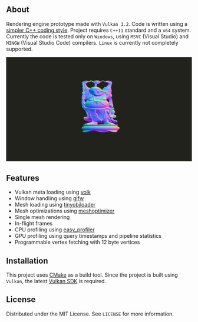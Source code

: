 ## About
Rendering engine prototype made with `Vulkan 1.2`. Code is written using a [simpler C++ coding style](https://gist.github.com/bkaradzic/2e39896bc7d8c34e042b). Project requires `C++11` standard and a `x64` system. Currently the code is tested only on `Windows`, using `MSVC` (Visual Studio) and `MINGW` (Visual Studio Code) compilers. `Linux` is currently not completely supported.

![Demo](https://github.com/milkru/data_resources/blob/main/vulkanizer/buddha.png)

## Features
* Vulkan meta loading using [volk](https://github.com/zeux/volk)
* Window handling using [glfw](https://github.com/glfw/glfw)
* Mesh loading using [tinyobjloader](https://github.com/tinyobjloader/tinyobjloader)
* Mesh optimizations using [meshoptimizer](https://github.com/zeux/meshoptimizer)
* Single mesh rendering
* In-flight frames
* CPU profiling using [easy_profiler](https://github.com/yse/easy_profiler)
* GPU profiling using query timestamps and pipeline statistics
* Programmable vertex fetching with 12 byte vertices

## Installation
This project uses [CMake](https://cmake.org/download/) as a build tool. Since the project is built using `Vulkan`, the latest [Vulkan SDK](https://vulkan.lunarg.com) is required.

## License
Distributed under the MIT License. See `LICENSE` for more information.
